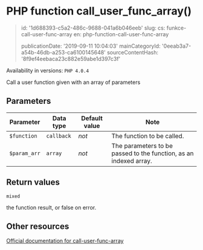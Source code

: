 PHP function call_user_func_array()
===================================

> id: '1d688393-c5a2-486c-9688-041a6b046eeb'
> slug:
> 	cs: funkce-call-user-func-array
> 	en: php-function-call-user-func-array
> 
> publicationDate: '2019-09-11 10:04:03'
> mainCategoryId: '0eeab3a7-a54b-46db-a253-ca6100145648'
> sourceContentHash: '8f9ef4eebaca23c882e59abe1d397c3f'

Availability in versions: `PHP 4.0.4`

Call a user function given with an array of parameters


Parameters
--------------

| Parameter | Data type | Default value | Note |
|-----|-----|-----|-----|
| `$function` | `callback` | *not* | The function to be called. |
| `$param_arr` | `array` | *not* | The parameters to be passed to the function, as an indexed array. |


Return values
----------------

`mixed`

the function result, or false on error.

Other resources
------------

[Official documentation for call-user-func-array](https://www.php.net/manual/en/function.call-user-func-array.php)
